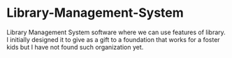 # Library-Management-System
Library Management System software where we can use  features of library. I initially designed it to give as a gift to a foundation that works for a foster kids but I have not found such organization yet.
